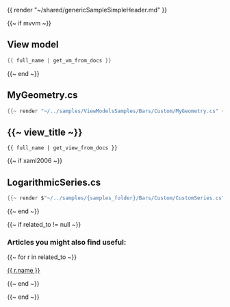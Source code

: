 {{ render "~/shared/genericSampleSimpleHeader.md" }}

{{~ if mvvm ~}}
## View model

```csharp
{{ full_name | get_vm_from_docs }}
```
{{~ end ~}}

## MyGeometry.cs

```csharp
{{~ render "~/../samples/ViewModelsSamples/Bars/Custom/MyGeometry.cs" ~}}
```

## {{~ view_title ~}}

```
{{ full_name | get_view_from_docs }}
```

{{~ if xaml2006 ~}}
## LogarithmicSeries.cs

```csharp
{{~ render $"~/../samples/{samples_folder}/Bars/Custom/CustomSeries.cs" ~}}
```
{{~ end ~}}

{{~ if related_to != null ~}}

### Articles you might also find useful:

{{~ for r in related_to ~}}

<div>
<a href="{{ compile this r.url }}">
{{ r.name }}
</a>
</div>

{{~ end ~}}

{{~ end ~}}